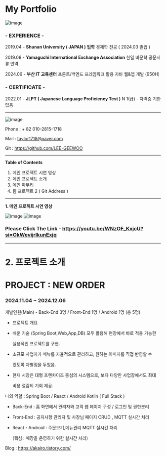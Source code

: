 # My Portfolio

![image](https://github.com/user-attachments/assets/f77dc664-028f-4069-a346-d8f308199cad)

### - EXPERIENCE -

2019.04 - **Shunan University ( JAPAN ) 입학**
          경제학 전공 ( 2024.03 졸업 )

2019.08 - **Yamaguchi International Exchange Association**
          한일 비문학 공문서류 번역

2024.06 - **부산 IT 교육센터**
          프론트/백엔드 프레임워크 활용 자바 웹&앱 개발 
          (950H) 

### - CERTIFICATE -

2022.01 - **JLPT ( **Japanese Language Proficiency Test** )**
          N 1(급) - 자격증 기한 없음

---

![image](https://github.com/user-attachments/assets/3af01c10-3a9e-4c7f-8f05-c4e9e0801026)

Phone : + 82 010-2815-1718

Mail  : taylor1718@naver.com

Git : https://github.com/LEE-GEEWOO

---

**Table of Contents**

1. 메인 프로젝트 시연 영상
2. 메인 프로젝트 소개
3. 메인 마무리
4. 팀 프로젝트 2 ( Git Address )

---

**1. 메인 프로젝트 시연 영상**

![image](https://github.com/user-attachments/assets/575f2a51-0ccc-4083-9028-c3d8fe52c62a) ![image](https://github.com/user-attachments/assets/1ce6481a-0ea0-4b75-bb25-ae62fe84ddf9)

### **Please Click The Link** - **https://youtu.be/WNzOF_KxjcU?si=OkWevijrlkunExjq**

---

# 2. 프로젝트 소개

# PROJECT : **NEW ORDER**

### **2024.11.04 ~ 2024.12.06**

개발인원(Main) - Back-End 3명 / Front-End 1명 / Android 1명 (총 5명) 

- 프로젝트 개요

 - 배운 기술 (Spring Boot,Web,App,DB) 모두 활용해 현장에서 바로 적용 가능한   

   실용적인 프로젝트를 구현.

 - 소규모 사업자가 메뉴를 자율적으로 관리하고, 원하는 이미지를 직접 반영할 수 

   있도록 차별점을 두었음.

 - 현재 시장은 대형 프랜차이즈 중심의 시스템으로, 보다 다양한 사업장에서도 최대

   비용 절감의 기회 제공.

나의 역할 : Spring Boot / React / Android Kotlin ( Full Stack )

- Back-End  : 홈 화면에서 관리자와 고객 웹 페이지 구성 / 로그인 및 권한분리
- Front-End : 공지사항 관리자 및 사장님 페이지 CRUD , MQTT 실시간 처리
- React・Android : 주문보기,메뉴관리 MQTT 실시간 처리

   (핵심 : 매장을 운영하기 위한 실시간 처리)

Blog     :  https://akairo.tistory.com/

